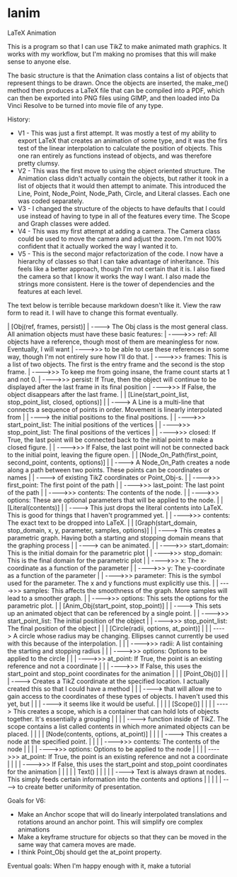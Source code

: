 # lanim
LaTeX Animation

This is a program so that I can use TikZ to make animated math graphics. It works with my workflow, but I'm making no promises that this will make sense to anyone else.

The basic structure is that the Animation class contains a list of objects that represent things to be drawn. Once the objects are inserted, the make_me() method then produces a LaTeX file that can be compiled into a PDF, which can then be exported into PNG files using GIMP, and then loaded into Da Vinci Resolve to be turned into movie file of any type.

History:

* V1 - This was just a first attempt. It was mostly a test of my ability to export LaTeX that creates an animation of some type, and it was the firs test of the linear interpolation to calculate the position of objects. This one ran entirely as functions instead of objects, and was therefore pretty clumsy.
* V2 - This was the first move to using the object oriented structure. The Animation class didn't actually contain the objects, but rather it took in a list of objects that it would then attempt to animate. This introduced the Line, Point, Node_Point, Node_Path, Circle, and Literal classes. Each one was coded separately.
* V3 - I changed the structure of the objects to have defaults that I could use instead of having to type in all of the features every time. The Scope and Graph classes were added.
* V4 - This was my first attempt at adding a camera. The Camera class could be used to move the camera and adjust the zoom. I'm not 100% confident that it actually worked the way I wanted it to.
* V5 - This is the second major refactorization of the code. I now have a hierarchy of classes so that I can take advantage of inheritance. This feels like a better approach, though I'm not certain that it is. I also fixed the camera so that I know it works the way I want. I also made the strings more consistent. Here is the tower of dependencies and the features at each level.

The text below is terrible because markdown doesn't like it. View the raw form to read it. I will have to change this format eventually.

| [Obj(ref, frames, persist)]
| ----> The Obj class is the most general class. All animation objects must have these basic features:
| ---->>> ref: All objects have a reference, though most of them are meaningless for now. Eventually, I will want
| ---->>>      to be able to use these references in some way, though I'm not entirely sure how I'll do that.
| ---->>> frames: This is a list of two objects. The first is the entry frame and the second is the stop frame.
| ---->>>         To keep me from going insane, the frame count starts at 1 and not 0.
| ---->>> persist: If True, then the object will continue to be displayed after the last frame in its final position
| ---->>>          If False, the object disappears after the last frame.
| | [Line(start_point_list, stop_point_list, closed, options)]
| | ----> A Line is a multi-line that connects a sequence of points in order. Movement is linearly interpolated from
| | ----> the initial positions to the final positions.
| | ---->>> start_point_list: The initial positions of the vertices
| | ---->>> stop_point_list: The final positions of the vertices
| | ---->>> closed: If True, the last point will be connected back to the initial point to make a closed figure.
| | ---->>>         If False, the last point will not be connected back to the initial point, leaving the figure open.
| | [Node_On_Path(first_point, second_point, contents, options)]
| | ----> A Node_On_Path creates a node along a path between two points. These points can be coordinates or names
| | ----> of existing TikZ coordinates or Point_Obj-s.
| | ---->>> first_point: The first point of the path
| | ---->>> last_point: The last point of the path
| | ---->>> contents: The contents of the node.
| | ---->>> options: These are optional parameters that will be applied to the node.
| | [Literal(contents)]
| | ----> This just drops the literal contents into LaTeX. This is good for things that I haven't programmed yet.
| | ---->>> contents: The exact text to be dropped into LaTeX.
| | [Graph(start_domain, stop_domain, x, y, parameter, samples, options)]
| | ----> This creates a parametric graph. Having both a starting and stopping domain means that the graphing process
| | ----> can be animated.
| | ---->>> start_domain: This is the initial domain for the parametric plot
| | ---->>> stop_domain: This is the final domain for the parametric plot
| | ---->>> x: The x-coordinate as a function of the parameter
| | ---->>> y: The y-coordinate as a function of the parameter
| | ---->>> parameter: This is the symbol used for the parameter. The x and y functions must explicitly use this.
| | ---->>> samples: This affects the smoothness of the graph. More samples will lead to a smoother graph.
| | ---->>> options: This sets the options for the parametric plot.
| | [Anim_Obj(start_point, stop_point)]
| | ----> This sets up an animated object that can be referenced by a single point.
| | ---->>> start_point_list: The initial position of the object
| | ---->>> stop_point_list: The final position of the object
| | | [Circle(radii, options, at_point)]
| | | ----> A circle whose radius may be changing. Ellipses cannot currently be used with this because of the interpolation.
| | | ---->>> radii: A list containing the starting and stopping radius
| | | ---->>> options: Options to be applied to the circle
| | | ---->>> at_point: If True, the point is an existing reference and not a coordinate
| | | ---->>>           If False, this uses the start_point and stop_point coordinates for the animation
| | | [Point_Obj()]
| | | ----> Creates a TikZ coordinate at the specified location. I actually created this so that I could have a method
| | | ----> that will allow me to gain access to the coordinates of these types of objects. I haven't used this yet, but
| | | ----> it seems like it would be useful.
| | | | [Scope()]
| | | | ----> This creates a scope, which is a container that can hold lots of objects together. It's essentially a grouping
| | | | ----> function inside of TikZ. The scope contains a list called contents in which more animated objects can be placed.
| | | | [Node(contents, options, at_point)]
| | | | ----> This creates a node at the specified point.
| | | | ---->>> contents: The contents of the node
| | | | ---->>> options: Options to be applied to the node
| | | | ---->>> at_point: If True, the point is an existing reference and not a coordinate
| | | | ---->>>           If False, this uses the start_point and stop_point coordinates for the animation
| | | | | Text()
| | | | | ----> Text is always drawn at nodes. This simply feeds certain information into the contents and options
| | | | | ----> to create better uniformity of presentation.

Goals for V6:
* Make an Anchor scope that will do linearly interpolated translations and rotations around an anchor point. This will simplify ore complex animations
* Make a keyframe structure for objects so that they can be moved in the same way that camera moves are made.
* I think Point_Obj should get the at_point property.

Eventual goals: When I'm happy enough with it, make a tutorial

